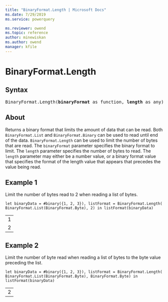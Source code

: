 ```yaml
---
title: "BinaryFormat.Length | Microsoft Docs"
ms.date: 7/29/2019
ms.service: powerquery

ms.reviewer: owend
ms.topic: reference
author: minewiskan
ms.author: owend
manager: kfile
---
```

# BinaryFormat.Length

## Syntax

<pre>
BinaryFormat.Length(<b>binaryFormat</b> as function, <b>length</b> as any) as function
</pre> 
  
## About  
Returns a binary format that limits the amount of data that can be read. Both `BinaryFormat.List` and `BinaryFormat.Binary` can be used to read until end of the data. `BinaryFormat.Length` can be used to limit the number of bytes that are read. The `binaryFormat` parameter specifies the binary format to limit. The `length` parameter specifies the number of bytes to read. The `length` parameter may either be a number value, or a binary format value that specifies the format of the length value that appears that precedes the value being read.

## Example 1
Limit the number of bytes read to 2 when reading a list of bytes.

```powerquery-m
let binaryData = #binary({1, 2, 3}), listFormat = BinaryFormat.Length( BinaryFormat.List(BinaryFormat.Byte), 2) in listFormat(binaryData)
```

<table> <tr><td>1</td></tr> <tr><td>2</td></tr> </table>

## Example 2
Limit the number of byte read when reading a list of bytes to the byte value preceding the list.

```powerquery-m
let binaryData = #binary({1, 2, 3}), listFormat = BinaryFormat.Length( BinaryFormat.List(BinaryFormat.Byte), BinaryFormat.Byte) in listFormat(binaryData)
```

<table> <tr><td>2</td></tr> </table>